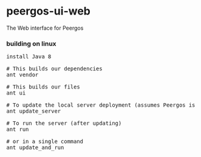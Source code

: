 # peergos-ui-web
The Web interface for Peergos

### building on linux

<pre>
install Java 8

# This builds our dependencies
ant vendor

# This builds our files
ant ui

# To update the local server deployment (assumes Peergos is in ../Peergos)
ant update_server

# To run the server (after updating)
ant run

# or in a single command
ant update_and_run

</pre>
